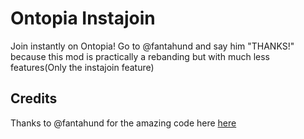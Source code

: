# Ontopia Instajoin

Join instantly on Ontopia!
Go to @fantahund and say him "THANKS!" because this mod is practically a rebanding but with much less features(Only the instajoin feature)

## Credits

Thanks to @fantahund for the amazing code here [here](https://github.com/fantahund/CubesideMod/blob/main/src/main/java/de/fanta/cubeside/mixin/MixinCustomTitleScreen.java)
